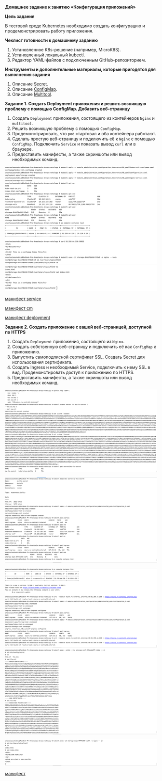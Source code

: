 **Домашнее задание к занятию «Конфигурация приложений»**

**Цель задания**

В тестовой среде Kubernetes необходимо создать конфигурацию и продемонстрировать работу приложения.

**Чеклист готовности к домашнему заданию**
1. Установленное K8s-решение (например, MicroK8S).
2. Установленный локальный kubectl.
3. Редактор YAML-файлов с подключенным GitHub-репозиторием.

**Инструменты и дополнительные материалы, которые пригодятся для выполнения задания**
1. Описание [Secret](https://kubernetes.io/docs/concepts/configuration/secret/).
2. Описание [ConfigMap](https://kubernetes.io/docs/concepts/configuration/configmap/).
3. Описание [Multitool](https://github.com/wbitt/Network-MultiTool).

**Задание 1. Создать Deployment приложения и решить возникшую проблему с помощью ConfigMap. Добавить веб-страницу**

1. Создать `Deployment` приложения, состоящего из контейнеров `Nginx` и `multitool`.
2. Решить возникшую проблему с помощью `ConfigMap`.
3. Продемонстрировать, что `pod` стартовал и оба контейнера работают.
4. Сделать простую веб-страницу и подключить её к `Nginx` с помощью `ConfigMap`. 
Подключить `Service` и показать вывод `curl` или в браузере.
5. Предоставить манифесты, а также скриншоты или вывод необходимых команд.

![img_1.png](img_1.png)
![img_2.png](img_2.png)

[манифест service](k8_yaml/nginx-service.yaml)

[манифест cm](k8_yaml/index-html-configmap.yaml)

[манифест deployment](k8_yaml/configuration.yaml)

**Задание 2. Создать приложение с вашей веб-страницей, доступной по HTTPS**

1. Создать `Deployment` приложения, состоящего из `Nginx`.
2. Создать собственную веб-страницу и подключить её как `ConfigMap` к приложению.
3. Выпустить самоподписной сертификат SSL. Создать Secret для использования сертификата.
4. Создать Ingress и необходимый Service, подключить к нему SSL в вид. Продемонстировать доступ к приложению по HTTPS.
5. Предоставить манифесты, а также скриншоты или вывод необходимых команд.


![img_4.png](img_4.png)

![img_7.png](img_7.png)

![img_8.png](img_8.png)
![img_6.png](img_6.png)

![img_9.png](img_9.png)


[манифест](k8_yaml//configuration_2.yaml)
